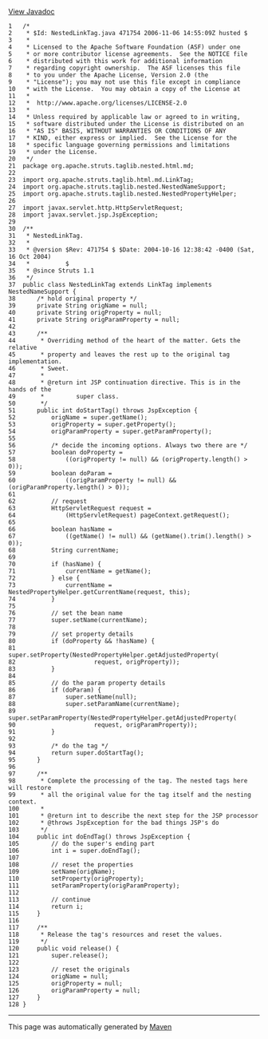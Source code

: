 [View Javadoc](../../../../../../../apidocs/org/apache/struts/taglib/nested.html.md/NestedLinkTag.html)


    1   /*
    2    * $Id: NestedLinkTag.java 471754 2006-11-06 14:55:09Z husted $
    3    *
    4    * Licensed to the Apache Software Foundation (ASF) under one
    5    * or more contributor license agreements.  See the NOTICE file
    6    * distributed with this work for additional information
    7    * regarding copyright ownership.  The ASF licenses this file
    8    * to you under the Apache License, Version 2.0 (the
    9    * "License"); you may not use this file except in compliance
    10   * with the License.  You may obtain a copy of the License at
    11   *
    12   *  http://www.apache.org/licenses/LICENSE-2.0
    13   *
    14   * Unless required by applicable law or agreed to in writing,
    15   * software distributed under the License is distributed on an
    16   * "AS IS" BASIS, WITHOUT WARRANTIES OR CONDITIONS OF ANY
    17   * KIND, either express or implied.  See the License for the
    18   * specific language governing permissions and limitations
    19   * under the License.
    20   */
    21  package org.apache.struts.taglib.nested.html.md;
    22  
    23  import org.apache.struts.taglib.html.md.LinkTag;
    24  import org.apache.struts.taglib.nested.NestedNameSupport;
    25  import org.apache.struts.taglib.nested.NestedPropertyHelper;
    26  
    27  import javax.servlet.http.HttpServletRequest;
    28  import javax.servlet.jsp.JspException;
    29  
    30  /**
    31   * NestedLinkTag.
    32   *
    33   * @version $Rev: 471754 $ $Date: 2004-10-16 12:38:42 -0400 (Sat, 16 Oct 2004)
    34   *          $
    35   * @since Struts 1.1
    36   */
    37  public class NestedLinkTag extends LinkTag implements NestedNameSupport {
    38      /* hold original property */
    39      private String origName = null;
    40      private String origProperty = null;
    41      private String origParamProperty = null;
    42  
    43      /**
    44       * Overriding method of the heart of the matter. Gets the relative
    45       * property and leaves the rest up to the original tag implementation.
    46       * Sweet.
    47       *
    48       * @return int JSP continuation directive. This is in the hands of the
    49       *         super class.
    50       */
    51      public int doStartTag() throws JspException {
    52          origName = super.getName();
    53          origProperty = super.getProperty();
    54          origParamProperty = super.getParamProperty();
    55  
    56          /* decide the incoming options. Always two there are */
    57          boolean doProperty =
    58              ((origProperty != null) && (origProperty.length() > 0));
    59          boolean doParam =
    60              ((origParamProperty != null) && (origParamProperty.length() > 0));
    61  
    62          // request
    63          HttpServletRequest request =
    64              (HttpServletRequest) pageContext.getRequest();
    65  
    66          boolean hasName =
    67              ((getName() != null) && (getName().trim().length() > 0));
    68          String currentName;
    69  
    70          if (hasName) {
    71              currentName = getName();
    72          } else {
    73              currentName = NestedPropertyHelper.getCurrentName(request, this);
    74          }
    75  
    76          // set the bean name
    77          super.setName(currentName);
    78  
    79          // set property details
    80          if (doProperty && !hasName) {
    81              super.setProperty(NestedPropertyHelper.getAdjustedProperty(
    82                      request, origProperty));
    83          }
    84  
    85          // do the param property details
    86          if (doParam) {
    87              super.setName(null);
    88              super.setParamName(currentName);
    89              super.setParamProperty(NestedPropertyHelper.getAdjustedProperty(
    90                      request, origParamProperty));
    91          }
    92  
    93          /* do the tag */
    94          return super.doStartTag();
    95      }
    96  
    97      /**
    98       * Complete the processing of the tag. The nested tags here will restore
    99       * all the original value for the tag itself and the nesting context.
    100      *
    101      * @return int to describe the next step for the JSP processor
    102      * @throws JspException for the bad things JSP's do
    103      */
    104     public int doEndTag() throws JspException {
    105         // do the super's ending part
    106         int i = super.doEndTag();
    107 
    108         // reset the properties
    109         setName(origName);
    110         setProperty(origProperty);
    111         setParamProperty(origParamProperty);
    112 
    113         // continue
    114         return i;
    115     }
    116 
    117     /**
    118      * Release the tag's resources and reset the values.
    119      */
    120     public void release() {
    121         super.release();
    122 
    123         // reset the originals
    124         origName = null;
    125         origProperty = null;
    126         origParamProperty = null;
    127     }
    128 }

------------------------------------------------------------------------

This page was automatically generated by [Maven](http://maven.apache.org/)
